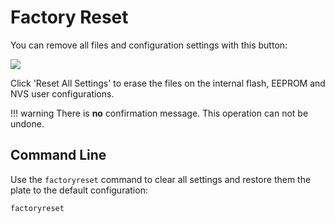 # Factory Reset

You can remove all files and configuration settings with this button:

<div class="row justify-content-center">
            <a href="../../assets/images/settings/factory_reset.png" data-toggle="lightbox" data-gallery="example-gallery" class="col-sm-8" data-title="Factory Reset" data-footer="">
                <img src="../../assets/images/settings/factory_reset.png" class="img-fluid img-thumbnail">
            </a>
</div>

Click 'Reset All Settings' to erase the files on the internal flash, EEPROM and NVS user configurations.

!!! warning
    There is **no** confirmation message. This operation can not be undone.


## Command Line

Use the `factoryreset` command to clear all settings and restore them the plate to the default configuration:

```sh linenums="1"
factoryreset
```